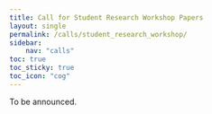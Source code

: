 ```yaml
---
title: Call for Student Research Workshop Papers
layout: single
permalink: /calls/student_research_workshop/
sidebar: 
    nav: "calls"
toc: true
toc_sticky: true
toc_icon: "cog"
---
```


To be announced.
